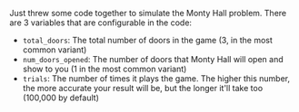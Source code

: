 Just threw some code together to simulate the Monty Hall problem. There are 3 variables that are configurable in the code:

 - `total_doors`: The total number of doors in the game (3, in the most common variant)
 - `num_doors_opened`: The number of doors that Monty Hall will open and show to you (1 in the most common variant)
 - `trials`: The number of times it plays the game. The higher this number, the more accurate your result will be, but the longer it'll take too (100,000 by default)